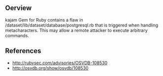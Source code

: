 ## Oerview
kajam Gem for Ruby contains a flaw in
/dataset/lib/dataset/database/postgresql.rb that is triggered when handling
metacharacters. This may allow a remote attacker to execute arbitrary
commands.


## References
- http://rubysec.com/advisories/OSVDB-108530
- http://osvdb.org/show/osvdb/108530
